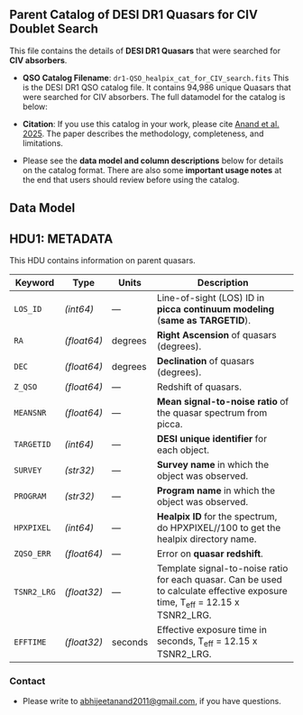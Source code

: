 ## Parent Catalog of DESI DR1 Quasars for CIV Doublet Search

This file contains the details of **DESI DR1 Quasars** that were searched for **CIV absorbers**.

- **QSO Catalog Filename**: `dr1-QSO_healpix_cat_for_CIV_search.fits`
    This is the DESI DR1 QSO catalog file. It contains 94,986 unique Quasars that were searched for CIV absorbers. The full datamodel for the catalog is below:

- **Citation**: If you use this catalog in your work, please cite [Anand et al. 2025](https://arxiv.org/abs/2504.20299). The paper describes the methodology, completeness, and limitations.

- Please see the **data model and column descriptions** below for details on the catalog format. There are also some **important usage notes** at the end that users should review before using the catalog.

## Data Model

## HDU1: METADATA
This HDU contains information on parent quasars.

| **Keyword**   | **Type**       | **Units**        | **Description** |
|--------------|----------------|------------------|-----------------|
| `LOS_ID`     | *(int64)*       | —                | Line-of-sight (LOS) ID in **picca continuum modeling** (**same as TARGETID**). |
| `RA`         | *(float64)*     | degrees          | **Right Ascension** of quasars (degrees). |
| `DEC`        | *(float64)*     | degrees          | **Declination** of quasars (degrees). |
| `Z_QSO`      | *(float64)*     | —                | Redshift of quasars. |
| `MEANSNR`    | *(float64)*     | —                | **Mean signal-to-noise ratio** of the quasar spectrum from picca. |
| `TARGETID`   | *(int64)*       | —                | **DESI unique identifier** for each object. |
| `SURVEY`     | *(str32)*       | —                | **Survey name** in which the object was observed. |
| `PROGRAM`    | *(str32)*       | —                | **Program name** in which the object was observed. |
| `HPXPIXEL`   | *(int64)*       | —                | **Healpix ID** for the spectrum, do HPXPIXEL//100 to get the healpix directory name. |
| `ZQSO_ERR`   | *(float64)*     | —                | Error on **quasar redshift**. |
| `TSNR2_LRG`  | *(float32)*     | —                 | Template signal-to-noise ratio for each quasar. Can be used to calculate effective exposure time, T<sub>eff</sub> = 12.15 x TSNR2\_LRG. |
| `EFFTIME`    | *(float32)*     | seconds          | Effective exposure time in seconds, T<sub>eff</sub> = 12.15 x TSNR2\_LRG. |


### **Contact**

- Please write to abhijeetanand2011@gmail.com, if you have questions.
